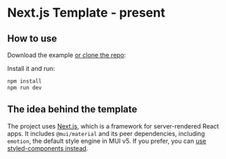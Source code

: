 # Next.js Template - present

## How to use

Download the example [or clone the repo](https://github.com/vaguebrownfox/present):

Install it and run:

```sh
npm install
npm run dev
```

## The idea behind the template

The project uses [Next.js](https://github.com/vercel/next.js), which is a framework for server-rendered React apps.
It includes `@mui/material` and its peer dependencies, including `emotion`, the default style engine in MUI v5.
If you prefer, you can [use styled-components instead](https://mui.com/guides/interoperability/#styled-components).
